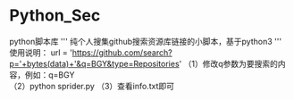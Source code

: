 # Python_Sec
python脚本库
'''
纯个人搜集github搜索资源库链接的小脚本，基于python3
'''
使用说明：
		url = 'https://github.com/search?p='+bytes(data)+'&q=BGY&type=Repositories'
		（1）修改q参数为要搜索的内容，例如：q=BGY  
		（2）python sprider.py 
		（3）查看info.txt即可
